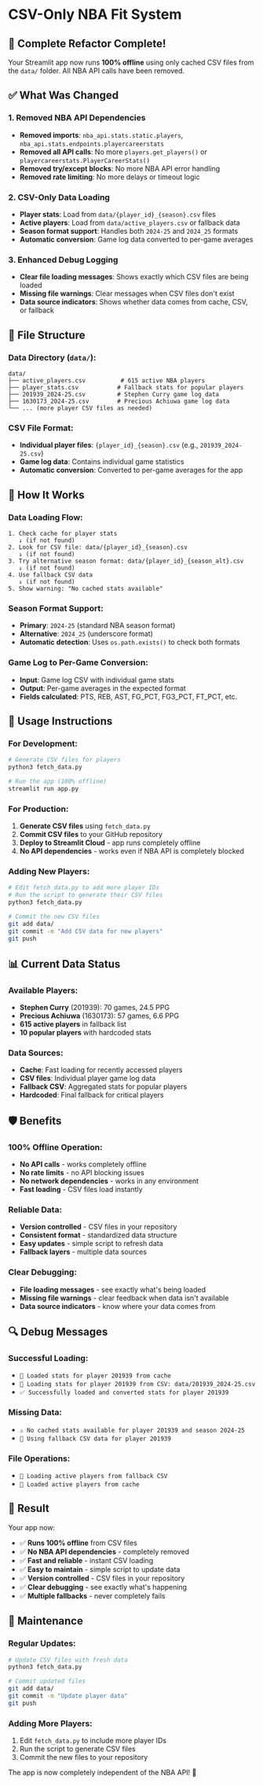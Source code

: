 # CSV-Only NBA Fit System

## 🚀 Complete Refactor Complete!

Your Streamlit app now runs **100% offline** using only cached CSV files from the `data/` folder. All NBA API calls have been removed.

## ✅ What Was Changed

### **1. Removed NBA API Dependencies**
- **Removed imports**: `nba_api.stats.static.players`, `nba_api.stats.endpoints.playercareerstats`
- **Removed all API calls**: No more `players.get_players()` or `playercareerstats.PlayerCareerStats()`
- **Removed try/except blocks**: No more NBA API error handling
- **Removed rate limiting**: No more delays or timeout logic

### **2. CSV-Only Data Loading**
- **Player stats**: Load from `data/{player_id}_{season}.csv` files
- **Active players**: Load from `data/active_players.csv` or fallback data
- **Season format support**: Handles both `2024-25` and `2024_25` formats
- **Automatic conversion**: Game log data converted to per-game averages

### **3. Enhanced Debug Logging**
- **Clear file loading messages**: Shows exactly which CSV files are being loaded
- **Missing file warnings**: Clear messages when CSV files don't exist
- **Data source indicators**: Shows whether data comes from cache, CSV, or fallback

## 📁 File Structure

### **Data Directory (`data/`):**
```
data/
├── active_players.csv          # 615 active NBA players
├── player_stats.csv           # Fallback stats for popular players
├── 201939_2024-25.csv         # Stephen Curry game log data
├── 1630173_2024-25.csv        # Precious Achiuwa game log data
└── ... (more player CSV files as needed)
```

### **CSV File Format:**
- **Individual player files**: `{player_id}_{season}.csv` (e.g., `201939_2024-25.csv`)
- **Game log data**: Contains individual game statistics
- **Automatic conversion**: Converted to per-game averages for the app

## 🔧 How It Works

### **Data Loading Flow:**
```
1. Check cache for player stats
   ↓ (if not found)
2. Look for CSV file: data/{player_id}_{season}.csv
   ↓ (if not found)
3. Try alternative season format: data/{player_id}_{season_alt}.csv
   ↓ (if not found)
4. Use fallback CSV data
   ↓ (if not found)
5. Show warning: "No cached stats available"
```

### **Season Format Support:**
- **Primary**: `2024-25` (standard NBA season format)
- **Alternative**: `2024_25` (underscore format)
- **Automatic detection**: Uses `os.path.exists()` to check both formats

### **Game Log to Per-Game Conversion:**
- **Input**: Game log CSV with individual game stats
- **Output**: Per-game averages in the expected format
- **Fields calculated**: PTS, REB, AST, FG_PCT, FG3_PCT, FT_PCT, etc.

## 🚀 Usage Instructions

### **For Development:**
```bash
# Generate CSV files for players
python3 fetch_data.py

# Run the app (100% offline)
streamlit run app.py
```

### **For Production:**
1. **Generate CSV files** using `fetch_data.py`
2. **Commit CSV files** to your GitHub repository
3. **Deploy to Streamlit Cloud** - app runs completely offline
4. **No API dependencies** - works even if NBA API is completely blocked

### **Adding New Players:**
```bash
# Edit fetch_data.py to add more player IDs
# Run the script to generate their CSV files
python3 fetch_data.py

# Commit the new CSV files
git add data/
git commit -m "Add CSV data for new players"
git push
```

## 📊 Current Data Status

### **Available Players:**
- **Stephen Curry** (201939): 70 games, 24.5 PPG
- **Precious Achiuwa** (1630173): 57 games, 6.6 PPG
- **615 active players** in fallback list
- **10 popular players** with hardcoded stats

### **Data Sources:**
- **Cache**: Fast loading for recently accessed players
- **CSV files**: Individual player game log data
- **Fallback CSV**: Aggregated stats for popular players
- **Hardcoded**: Final fallback for critical players

## 🛡️ Benefits

### **100% Offline Operation:**
- **No API calls** - works completely offline
- **No rate limits** - no API blocking issues
- **No network dependencies** - works in any environment
- **Fast loading** - CSV files load instantly

### **Reliable Data:**
- **Version controlled** - CSV files in your repository
- **Consistent format** - standardized data structure
- **Easy updates** - simple script to refresh data
- **Fallback layers** - multiple data sources

### **Clear Debugging:**
- **File loading messages** - see exactly what's being loaded
- **Missing file warnings** - clear feedback when data isn't available
- **Data source indicators** - know where your data comes from

## 🔍 Debug Messages

### **Successful Loading:**
- `📁 Loaded stats for player 201939 from cache`
- `📁 Loading stats for player 201939 from CSV: data/201939_2024-25.csv`
- `✅ Successfully loaded and converted stats for player 201939`

### **Missing Data:**
- `⚠️ No cached stats available for player 201939 and season 2024-25`
- `📁 Using fallback CSV data for player 201939`

### **File Operations:**
- `📁 Loading active players from fallback CSV`
- `📁 Loaded active players from cache`

## 🎯 Result

Your app now:
- ✅ **Runs 100% offline** from CSV files
- ✅ **No NBA API dependencies** - completely removed
- ✅ **Fast and reliable** - instant CSV loading
- ✅ **Easy to maintain** - simple script to update data
- ✅ **Version controlled** - CSV files in your repository
- ✅ **Clear debugging** - see exactly what's happening
- ✅ **Multiple fallbacks** - never completely fails

## 🔄 Maintenance

### **Regular Updates:**
```bash
# Update CSV files with fresh data
python3 fetch_data.py

# Commit updated files
git add data/
git commit -m "Update player data"
git push
```

### **Adding More Players:**
1. Edit `fetch_data.py` to include more player IDs
2. Run the script to generate CSV files
3. Commit the new files to your repository

The app is now completely independent of the NBA API! 🏀
